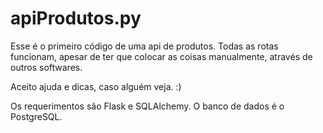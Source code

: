 # apiProdutos.py

Esse é o primeiro código de uma api de produtos.
Todas as rotas funcionam, apesar de ter que colocar as coisas manualmente, através de outros softwares.

Aceito ajuda e dicas, caso alguém veja. :)

Os requerimentos são Flask e SQLAlchemy.
O banco de dados é o PostgreSQL.
